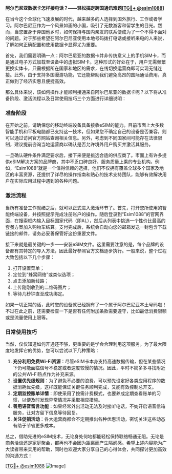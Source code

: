 **阿尔巴尼亚数据卡怎样接电话？——轻松搞定跨国通讯难题[[TG💪+ @esim1088](https://t.me/s/esim1088)]**

在当今这个全球化飞速发展的时代，越来越多的人选择到国外旅行、工作或者学习。阿尔巴尼亚作为一个风景如画的小国，吸引了无数游客和留学生的目光。然而，当您置身于异国他乡时，如何保持与国内亲友的联系便成为了一个不得不面对的问题。对于那些希望在阿尔巴尼亚使用本地号码拨打电话或接听来电的人来说，了解如何正确配置和使用数据卡显得尤为重要。

首先，我们需要明确一点：阿尔巴尼亚的数据卡并非传统意义上的手机SIM卡，而是通过电子方式加载至设备中的虚拟SIM卡。这种形式的好处在于，用户无需频繁更换实体卡，只需根据所在国家和地区的需求，在线切换运营商即可实现无缝连接。此外，由于支持多国漫游功能，它还能帮助我们避免高昂的国际通话费用，真正做到了经济实惠且便捷高效。

那么具体来说，该如何操作才能顺利接通来自阿尔巴尼亚的数据卡呢？以下将从准备阶段、激活流程以及日常使用技巧三个方面进行详细说明：

### 准备阶段

在开始之前，请确保您的移动终端设备具备接收eSIM的能力。目前市面上大多数智能手机和平板电脑都已支持这一技术，但如果您不确定自己的设备是否兼容，则可以通过访问官方网站查询相关信息。另外，考虑到不同国家间可能存在法律限制，建议提前咨询当地运营商以确认是否允许境外用户购买并激活其服务。

一旦确认硬件条件满足要求后，接下来便是挑选合适的供应商了。市面上有许多提供eSIM解决方案的品牌商，其中不乏口碑良好、服务质量上乘的专业机构。例如，“Esim1088”就是一个值得信赖的选择，他们不仅拥有覆盖全球多个国家及地区的丰富资源，还提供了详尽的操作指南和贴心的技术支持团队，能够有效解决用户在实际应用过程中遇到的各种问题。

### 激活流程

当所有准备工作就绪之后，就可以正式进入激活环节了。首先，打开您所使用的智能终端设备，并按照提示完成注册账户的操作。随后登录到“Esim1088”的官网界面，在搜索框内输入目标国家代码（即AL），然后从列表中挑选一个性价比最高的套餐方案加入购物车结算。支付完成后，系统会自动向您的邮箱发送一封包含下载链接的邮件，请务必妥善保管好这份重要文件。

接下来就是最关键的一步——安装eSIM文件。这里需要注意的是，每个品牌的设备都有其特定的导入方法，因此最好参照官方文档逐步执行。一般来说，整个过程大致包括以下几个步骤：
1. 打开设置菜单；
2. 定位到“蜂窝网络”或类似选项；
3. 点击添加新线路；
4. 上传刚刚收到的二维码图片；
5. 等待几秒钟直至成功绑定。

如果一切正常的话，此时您的设备就已经拥有了一个属于阿尔巴尼亚本土号码啦！不过在此之前，还需要检查一下是否有任何附加条款需要遵守，比如最低消费限额或是流量使用上限等。

### 日常使用技巧

当然，仅仅知道如何开通还不够，更重要的是学会合理利用这项服务。为了最大限度地发挥它的优势，您可以尝试以下几种策略：

1. **充分利用免费Wi-Fi资源**：尽管eSIM卡本身支持高速数据传输，但在某些情况下仍可能面临信号不稳定或者速度较慢的情况。因此，平时不妨多多寻找附近的公共Wi-Fi热点作为补充来源。
2. **设置优先级规则**：为了避免不必要的浪费，可以预先设定好各类应用程序的数据消耗优先级，这样既能保证关键任务顺利完成，又能有效控制总开支。
3. **定期监控账单详情**：即使采用了按需计费模式，也要养成定期查看账单的习惯，以便及时发现异常情况并采取相应措施。
4. **善用语音留言功能**：如果经常外出活动无法及时接听电话，不妨开启语音信箱服务，让对方留下信息等待回复。
5. **关注促销活动**：各大运营商都会不定期推出各种优惠活动，密切关注这些动态有助于节省更多成本。

总之，借助先进的eSIM技术，无论身处何地都能轻松保持联络畅通无阻。无论是商务洽谈还是家庭聚会，都再也不会因为距离而产生隔阂感。希望上述内容能为广大读者带来实用的帮助，同时也欢迎大家分享自己的心得体会，共同探讨更加高效的沟通方式！

[[TG💪+ @esim1088](https://t.me/s/esim1088) ![Image](https://i.postimg.cc/4NQfJmqS/Snipaste-2025-05-13-00-14-12.png)]